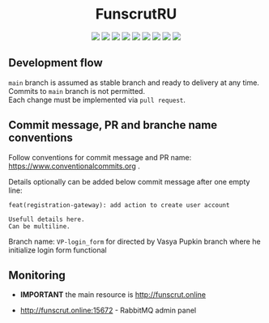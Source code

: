<h1 align="center">FunscrutRU</h1>

<p align="center">
  
<img src="https://img.shields.io/badge/made%20by-funscrut-orange.svg" >

<img src="https://img.shields.io/badge/java-17-green.svg">

<img src="https://img.shields.io/badge/gradle-7.4.2-blue.svg">

<img src="https://img.shields.io/badge/jooq-3.16.7-black.svg">

<img src="https://img.shields.io/badge/GraphQL-21.0-purple.svg">

<img src="https://img.shields.io/badge/Spring_Framework-2.7.4-green.svg">

<img src="https://badges.frapsoft.com/os/v1/open-source.svg?v=103" >

<img src="https://img.shields.io/github/languages/top/nikolay-klekto/FunscrutRU.svg">

<img src="https://img.shields.io/badge/PRs-welcome-brightgreen.svg?style=flat">
</p>


## Development flow

`main` branch is assumed as stable branch and ready to delivery at any time.  
Commits to `main` branch is not permitted.  
Each change must be implemented via `pull request`.


## Commit message, PR and branche name conventions

Follow conventions for commit message and PR name: https://www.conventionalcommits.org .

Details optionally can be added below commit message after one empty line:

```
feat(registration-gateway): add action to create user account

Usefull details here.
Can be multiline.
```
Branch name: `VP-login_form` for directed by Vasya Pupkin branch where he initialize login form functional

## Monitoring ##
* **IMPORTANT** the main resource is http://funscrut.online

 - http://funscrut.online:15672 - RabbitMQ admin panel
